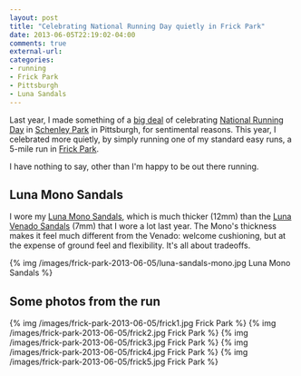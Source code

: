 ```yaml
---
layout: post
title: "Celebrating National Running Day quietly in Frick Park"
date: 2013-06-05T22:19:02-04:00
comments: true
external-url: 
categories: 
- running
- Frick Park
- Pittsburgh
- Luna Sandals
---
```

Last year, I made something of a [big deal](/blog/2012/06/06/i-celebrated-national-running-day-in-schenley-park-remembering-how-i-began-to-run-13-year-ago/) of celebrating [National Running Day](http://www.runningday.org/) in [Schenley Park](http://www.pittsburghparks.org/schenley) in Pittsburgh, for sentimental reasons. This year, I celebrated more quietly, by simply running one of my standard easy runs, a 5-mile run in [Frick Park](http://pittsburghparks.org/frick).

I have nothing to say, other than I'm happy to be out there running.

## Luna Mono Sandals

I wore my [Luna Mono Sandals](http://www.lunasandals.com/products/luna-mono), which is much thicker (12mm) than the [Luna Venado Sandals](http://www.lunasandals.com/products/luna-venado) (7mm) that I wore a lot last year. The Mono's thickness makes it feel much different from the Venado: welcome cushioning, but at the expense of ground feel and flexibility. It's all about tradeoffs.

{% img /images/frick-park-2013-06-05/luna-sandals-mono.jpg Luna Mono Sandals %}

## Some photos from the run

{% img /images/frick-park-2013-06-05/frick1.jpg Frick Park %}
{% img /images/frick-park-2013-06-05/frick2.jpg Frick Park %}
{% img /images/frick-park-2013-06-05/frick3.jpg Frick Park %}
{% img /images/frick-park-2013-06-05/frick4.jpg Frick Park %}
{% img /images/frick-park-2013-06-05/frick5.jpg Frick Park %}